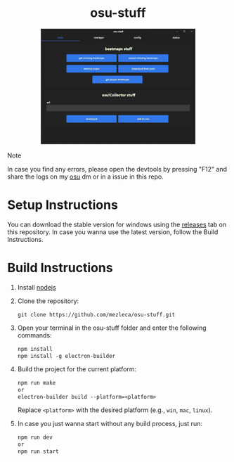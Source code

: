 <h1 align="center">osu-stuff</h1>

<p align="center">
    <img width="70%" height="70%" src="https://github.com/mezleca/osu-stuff/blob/main/src/images/menu.png"></img>
</p>

> [!NOTE] 
> In case you find any errors, please open the devtools by pressing "F12" and share the logs on my [osu](https://osu.ppy.sh/users/mzle) dm or in a issue in this repo.

# Setup Instructions
You can download the stable version for windows using the [releases](https://github.com/mezleca/osu-stuff/releases/) tab on this repository.
In case you wanna use the latest version, follow the Build Instructions.

# Build Instructions
1. Install [nodejs](https://nodejs.org/en)

2. Clone the repository:
    ```
    git clone https://github.com/mezleca/osu-stuff.git
    ```

3. Open your terminal in the osu-stuff folder and enter the following commands:
    ```
    npm install
    npm install -g electron-builder
    ```

4. Build the project for the current platform:
   ```
   npm run make
   or
   electron-builder build --platform=<platform>
   ```

    Replace `<platform>` with the desired platform (e.g., `win`, `mac`, `linux`).

5. In case you just wanna start without any build process, just run:
    ```
    npm run dev
    or
    npm run start
    ```